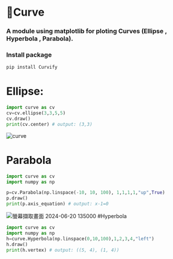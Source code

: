 # 📐Curve
### A  module using matplotlib for ploting Curves (Ellipse , Hyperbola , Parabola).

### Install package
```py
pip install Curvify
```
# Ellipse:
```py
import curve as cv
cv=cv.ellipse(3,3,5,5)
cv.draw()
print(cv.center) # output: (3,3)
```
![curve](https://github.com/Cjenf/Curvify/assets/105590093/34b05313-e4d9-456b-a270-77fe1681902c)
# Parabola
```py
import curve as cv
import numpy as np

p=cv.Parabola(np.linspace(-10, 10, 100), 1,1,1,1,"up",True)
p.draw()
print(p.axis_equation) # output: x-1=0
```
![螢幕擷取畫面 2024-06-20 135000](https://github.com/Cjenf/Curvify/assets/105590093/70514161-6bc5-4df7-9e05-62d481c54a9b)
#Hyperbola
```py
import curve as cv
import numpy as np
h=curve.Hyperbola(np.linspace(0,10,100),1,2,3,4,"left")
h.draw()
print(h.vertex) # output: ((5, 4), (1, 4))
```
